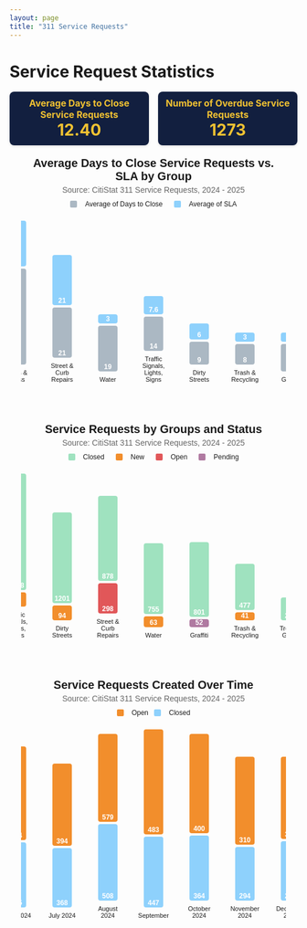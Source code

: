 ```yaml
---
layout: page
title: "311 Service Requests"
---
```


# Service Request Statistics

<b></b>
<b></b>

<!-- Stat Boxes -->
<div style="display: flex; gap: 16px; justify-content: center; align-items: stretch;">
  <div style="background-color: #121f3f; padding: 10px; border-radius: 8px; width: 250px; text-align: center; box-shadow: 0 2px 4px rgba(0,0,0,0.1);">
    <div style="color: #f1c232; font-weight: bold; font-size: 16px;">Average Days to Close Service Requests</div>
    <div style="color: #f1c232; font-weight: bold; font-size: 28px;">12.40</div>
  </div>
  <div style="background-color: #121f3f; padding: 10px; border-radius: 8px; width: 250px; text-align: center; box-shadow: 0 2px 4px rgba(0,0,0,0.1);">
    <div style="color: #f1c232; font-weight: bold; font-size: 16px;">Number of Overdue Service Requests</div>
    <div style="color: #f1c232; font-weight: bold; font-size: 28px;">1273</div>
  </div>
</div>

<style>
.bar-chart {
  font-family: Arial, sans-serif;
  max-width: 1000px;
  margin: 40px auto;
  padding: 0 20px;
}
.chart-title {
  text-align: center;
  font-size: 20px;
  font-weight: bold;
  margin-bottom: 4px;
}
.chart-subtitle {
  text-align: center;
  font-size: 14px;
  color: #666;
  margin-bottom: 20px;
}
.chart-legend {
  display: flex;
  justify-content: center;
  align-items: center;
  font-size: 12px;
  margin-bottom: 20px;
  gap: 10px;
}
.chart-legend span {
  display: inline-block;
  width: 12px;
  height: 12px;
  border-radius: 2px;
  margin-right: 4px;
}
.bar-container {
  display: flex;
  justify-content: center;
  align-items: flex-end;
  gap: 8px;
  flex-wrap: nowrap;
  overflow-x: auto;
  padding-bottom: 30px;
}
.bar-group {
  display: flex;
  flex-direction: column-reverse;
  align-items: center;
  gap: 0;
}
.bar {
  width: 30px;
  display: flex;
  justify-content: center;
  align-items: center;
  font-size: 9px;
  font-weight: bold;
  color: #000000; /* black text */
  line-height: 1;
  padding: 2px;
  margin: 0; /* no space between stacked bars */
  border-radius: 4px 4px 0 0;
}
.bar-name {
  width: 100px;
  font-size: 11px;
  text-align: center;
  margin-top: 6px;
  word-wrap: break-word;
}
.close-bar { background-color: #abb8c3; }
.sla-bar { background-color: #8ed1fc; }
.closed { background-color: #9FE2BF; }
.new { background-color: #f28e2c; }
.open { background-color: #e15759; }
.pending { background-color: #b07aa1; }
</style>


<!-- Chart 1: Average vs SLA -->
<div class="bar-chart">
  <div class="chart-title">Average Days to Close Service Requests vs. SLA by Group</div>
  <div class="chart-subtitle">Source: CitiStat 311 Service Requests, 2024 - 2025</div>
  <div class="chart-legend">
    <span style="background-color: #abb8c3;"></span> Average of Days to Close &nbsp;&nbsp;
    <span style="background-color: #8ed1fc;"></span> Average of SLA
  </div>
  <div class="bar-container">
    <div class="bar-group">
      <div class="bar sla-bar" style="height: 76px;">19</div>
      <div class="bar close-bar" style="height: 164px;">41</div>
      <div class="bar-name">Trees & Grass</div>
    </div>
    <div class="bar-group">
      <div class="bar sla-bar" style="height: 84px;">21</div>
      <div class="bar close-bar" style="height: 84px;">21</div>
      <div class="bar-name">Street & Curb Repairs</div>
    </div>
    <div class="bar-group">
      <div class="bar sla-bar" style="height: 12px;">3</div>
      <div class="bar close-bar" style="height: 76px;">19</div>
      <div class="bar-name">Water</div>
    </div>
    <div class="bar-group">
      <div class="bar sla-bar" style="height: 28px;">7.6</div>
      <div class="bar close-bar" style="height: 56px;">14</div>
      <div class="bar-name">Traffic Signals, Lights, Signs</div>
    </div>
    <div class="bar-group">
      <div class="bar sla-bar" style="height: 24px;">6</div>
      <div class="bar close-bar" style="height: 36px;">9</div>
      <div class="bar-name">Dirty Streets</div>
    </div>
    <div class="bar-group">
      <div class="bar sla-bar" style="height: 12px;">3</div>
      <div class="bar close-bar" style="height: 32px;">8</div>
      <div class="bar-name">Trash & Recycling</div>
    </div>
    <div class="bar-group">
      <div class="bar sla-bar" style="height: 12px;">3</div>
      <div class="bar close-bar" style="height: 44px;">11</div>
      <div class="bar-name">Graffiti</div>
    </div>
  </div>
</div>

<!-- Chart 2: Service Requests by Group and Status -->
<div class="bar-chart">
  <div class="chart-title">Service Requests by Groups and Status</div>
  <div class="chart-subtitle">Source: CitiStat 311 Service Requests, 2024 - 2025</div>
  <div class="chart-legend">
    <span style="background-color: #9FE2BF;"></span> Closed &nbsp;&nbsp;
    <span style="background-color: #f28e2c;"></span> New &nbsp;&nbsp;
    <span style="background-color: #e15759;"></span> Open &nbsp;&nbsp;
    <span style="background-color: #b07aa1;"></span> Pending
  </div>
  <div class="bar-container">
    <div class="bar-group">
      <div class="bar closed" style="height: 200px;">1568</div>
      <div class="bar new" style="height: 21px;">89</div>
      <div class="bar-name">Traffic Signals, Lights, Signs</div>
    </div>
    <div class="bar-group">
      <div class="bar closed" style="height: 155px;">1201</div>
      <div class="bar new" style="height: 22px;">94</div>
      <div class="bar-name">Dirty Streets</div>
    </div>
    <div class="bar-group">
      <div class="bar closed" style="height: 145px;">878</div>
      <div class="bar open" style="height: 49px;">298</div>
      <div class="bar-name">Street & Curb Repairs</div>
    </div>
    <div class="bar-group">
      <div class="bar closed" style="height: 120px;">755</div>
      <div class="bar new" style="height: 15px;">63</div>
      <div class="bar-name">Water</div>
    </div>
    <div class="bar-group">
      <div class="bar closed" style="height: 127px;">801</div>
      <div class="bar pending" style="height: 10px;">52</div>
      <div class="bar-name">Graffiti</div>
    </div>
    <div class="bar-group">
      <div class="bar closed" style="height: 77px;">477</div>
      <div class="bar new" style="height: 10px;">41</div>
      <div class="bar-name">Trash & Recycling</div>
    </div>
    <div class="bar-group">
      <div class="bar closed" style="height: 36px;">224</div>
      <div class="bar-name">Trees & Grass</div>
    </div>
  </div>
</div>

<!-- Chart 3: Service Requests Created Over Time -->
<style>
  .bar-chart {
    max-width: 900px;
    margin: 0 auto;
    padding: 20px;
    font-family: sans-serif;
  }

  .chart-title {
    font-size: 20px;
    font-weight: bold;
    margin-bottom: 4px;
    text-align: center;
  }

  .chart-subtitle {
    font-size: 14px;
    margin-bottom: 10px;
    text-align: center;
    color: #666;
  }

  .chart-legend {
    display: flex;
    justify-content: center;
    align-items: center;
    margin-bottom: 20px;
    font-size: 12px;
    gap: 10px;
  }

  .chart-legend span {
    display: inline-block;
    width: 12px;
    height: 12px;
    margin-right: 4px;
    border-radius: 2px;
  }

  .bar-container {
    display: flex;
    align-items: flex-end;
    gap: 20px;
    overflow-x: auto;
    padding-bottom: 30px;
  }

  .bar-group {
    display: flex;
    flex-direction: column;
    align-items: center;
  }

  .bar {
    width: 30px;
    margin: 2px 0;
    display: flex;
    align-items: flex-end;
    justify-content: center;
    color: white;
    border-radius: 4px;
    font-size: 12px;
  }

  .bar-name {
    margin-top: 6px;
    font-size: 11px;
    text-align: center;
    max-width: 60px;
    word-wrap: break-word;
  }
</style>

<div class="bar-chart">
  <div class="chart-title">Service Requests Created Over Time</div>
  <div class="chart-subtitle">Source: CitiStat 311 Service Requests, 2024 - 2025</div>
  <div class="chart-legend">
    <span style="background-color: #f28e2c;"></span> Open
    <span style="background-color: #8ed1fc;"></span> Closed
  </div>
  <div class="bar-container">
    <div class="bar-group">
      <div class="bar" style="background-color: #f28e2c; height: 160px;">450</div>
      <div class="bar" style="background-color: #8ed1fc; height: 120px;">436</div>
      <div class="bar-name">January 2024</div>
    </div>
    <div class="bar-group">
      <div class="bar" style="background-color: #f28e2c; height: 180px;">308</div>
      <div class="bar" style="background-color: #8ed1fc; height: 100px;">288</div>
      <div class="bar-name">February 2024</div>
    </div>
    <div class="bar-group">
      <div class="bar" style="background-color: #f28e2c; height: 140px;">319</div>
      <div class="bar" style="background-color: #8ed1fc; height: 110px;">299</div>
      <div class="bar-name">March 2024</div>
    </div>
    <div class="bar-group">
      <div class="bar" style="background-color: #f28e2c; height: 150px;">391</div>
      <div class="bar" style="background-color: #8ed1fc; height: 130px;">371</div>
      <div class="bar-name">April 2024</div>
    </div>
    <div class="bar-group">
      <div class="bar" style="background-color: #f28e2c; height: 170px;">386</div>
      <div class="bar" style="background-color: #8ed1fc; height: 120px;">356</div>
      <div class="bar-name">May 2024</div>
    </div>
    <div class="bar-group">
      <div class="bar" style="background-color: #f28e2c; height: 160px;">324</div>
      <div class="bar" style="background-color: #8ed1fc; height: 110px;">295</div>
      <div class="bar-name">June 2024</div>
    </div>
    <div class="bar-group">
      <div class="bar" style="background-color: #f28e2c; height: 140px;">394</div>
      <div class="bar" style="background-color: #8ed1fc; height: 100px;">368</div>
      <div class="bar-name">July 2024</div>
    </div>
    <div class="bar-group">
      <div class="bar" style="background-color: #f28e2c; height: 150px;">579</div>
      <div class="bar" style="background-color: #8ed1fc; height: 130px;">508</div>
      <div class="bar-name">August 2024</div>
    </div>
    <div class="bar-group">
      <div class="bar" style="background-color: #f28e2c; height: 180px;">483</div>
      <div class="bar" style="background-color: #8ed1fc; height: 120px;">447</div>
      <div class="bar-name">September </div>
    </div>
    <div class="bar-group">
      <div class="bar" style="background-color: #f28e2c; height: 170px;">400</div>
      <div class="bar" style="background-color: #8ed1fc; height: 110px;">364</div>
      <div class="bar-name">October 2024</div>
    </div>
    <div class="bar-group">
      <div class="bar" style="background-color: #f28e2c; height: 150px;">310</div>
      <div class="bar" style="background-color: #8ed1fc; height: 90px;">294</div>
      <div class="bar-name">November 2024</div>
    </div>
    <div class="bar-group">
      <div class="bar" style="background-color: #f28e2c; height: 140px;">322</div>
      <div class="bar" style="background-color: #8ed1fc; height: 100px;">284</div>
      <div class="bar-name">December 2024</div>
    </div>
    <div class="bar-group">
      <div class="bar" style="background-color: #f28e2c; height: 180px;">407</div>
      <div class="bar" style="background-color: #8ed1fc; height: 100px;">316</div>
      <div class="bar-name">January 2025</div>
    </div>
    <div class="bar-group">
      <div class="bar" style="background-color: #f28e2c; height: 180px;">386</div>
      <div class="bar" style="background-color: #8ed1fc; height: 100px;">354</div>
      <div class="bar-name">February 2025</div>
    </div>
    <div class="bar-group">
      <div class="bar" style="background-color: #f28e2c; height: 180px;">377</div>
      <div class="bar" style="background-color: #8ed1fc; height: 100px;">337</div>
      <div class="bar-name">March 2025</div>
    </div>
    <div class="bar-group">
      <div class="bar" style="background-color: #f28e2c; height: 180px;">355</div>
      <div class="bar" style="background-color: #8ed1fc; height: 100px;">302</div>
      <div class="bar-name">April 2025</div>
    </div>
    <div class="bar-group">
      <div class="bar" style="background-color: #f28e2c; height: 180px;">331</div>
      <div class="bar" style="background-color: #8ed1fc; height: 100px;">231</div>
      <div class="bar-name">May 2025</div>
    </div>
  </div>
</div>



